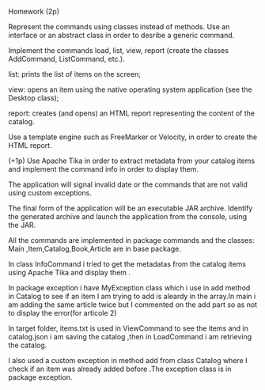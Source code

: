 Homework (2p)

Represent the commands using classes instead of methods. Use an interface or an abstract class in order to desribe a generic command.

Implement the commands load, list, view, report (create the classes AddCommand, ListCommand, etc.).

list: prints the list of items on the screen;

view: opens an item using the native operating system application (see the Desktop class);

report: creates (and opens) an HTML report representing the content of the catalog.

Use a template engine such as FreeMarker or Velocity, in order to create the HTML report.

(+1p) Use Apache Tika in order to extract metadata from your catalog items and implement the command info in order to display them.

The application will signal invalid date or the commands that are not valid using custom exceptions.

The final form of the application will be an executable JAR archive. Identify the generated archive and launch the application from the console, using the JAR.

All the commands are implemented in package commands and the classes: Main ,Item,Catalog,Book,Article are in base package.

In class InfoCommand i tried to get the metadatas from the catalog items using Apache Tika and display them .

In package exception i have MyException class which i use in add method in Catalog to see if an item I am trying to add is aleardy in the array.In main i am adding the same article twice but I commented on the add part so as not to display the error(for articole 2)

In target folder, items.txt is used in ViewCommand to see the items and in catalog.json i am saving the catalog ,then in LoadCommand i am retrieving the catalog.

I also used a custom exception in method add from class Catalog where I check if an item was already added before .The exception class is in package exception. 
